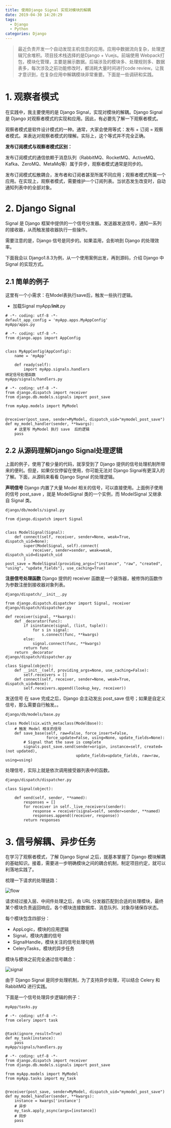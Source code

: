 ```yaml
---
title: 使用Django Signal 实现对模块的解耦
date: 2019-04-30 14:20:29
tags: 
  - Django
  - Python
categories: Django
---
```


> 最近负责开发一个自动发现主机信息的应用。应用中数据流向复杂，处理逻辑冗余堆积。项目技术栈选择的是Django + Vuejs。前端使用 Webpack打包，模块化管理，主要是展示数据。后端涉及的模块多、处理规则多、数据表多，每次涉及之前功能修改时，都消耗大量时间进行code review。让我才意识到，在复杂应用中解耦模块非常重要。下面是一些调研和实践。

<!-- toc -->

# 1. 观察者模式
在实践中，我主要使用的是 Django Signal，实现对模块的解耦。Django Signal 是 Django 对观察者模式的实现和应用。因此，有必要先了解一下观察者模式。

观察者模式是软件设计模式的一种。通常，大家会使用等式：发布 + 订阅 = 观察者模式。来表达对观察者模式的理解。实际上，这个等式并不完全正确。

**发布订阅模式与观察者模式区别：**

发布订阅模式的通信依赖于消息队列（RabbitMQ、RocketMQ、ActiveMQ、Kafka、ZeroMQ、MetaMq等）属于异步，观察者模式通常是同步的。  

发布订阅模式松散耦合，发布者和订阅者甚至所属不同应用；观察者模式所属一个应用。在实现上，观察者模式，需要维护一个订阅列表。当状态发生改变时，自动通知列表中的全部对象。

# 2. Django Signal  
Signal 是 Django 框架中提供的一个信号分发器。发送器发送信号，通知一系列的接收器，从而触发接收器执行一些操作。

需要注意的是，Django 信号是同步的。如果滥用，会影响到 Django 的处理效率。

下面我会以 Django1.8.3为例，从一个使用案例出发，再到源码，介绍 Django 中 Signal 的实现方式。

## 2.1 简单的例子
这里有一个小需求：在Model表执行save后，触发一些执行逻辑。

- 加载Signal myApp/__init__.py

```
# -*- coding: utf-8 -*-
default_app_config = 'myApp.apps.MyAppConfig'
myApp/apps.py

# -*- coding: utf-8 -*-
from django.apps import AppConfig


class MyAppConfig(AppConfig):
    name = 'myApp'

    def ready(self):
        import myApp.signals.handlers
绑定信号处理函数
myApp/signals/handlers.py

# -*- coding: utf-8 -*-
from django.dispatch import receiver
from django.db.models.signals import post_save

from myApp.models import MyModel


@receiver(post_save, sender=MyModel, dispatch_uid="mymodel_post_save")
def my_model_handler(sender, **kwargs):
    # 这里写 MyModel 执行 save  后的逻辑
    pass
```

## 2.2 从源码理解Django Signal处理逻辑
上面的例子，使用了极少量的代码，就享受到了 Django 提供的信号处理机制所带来的便利。但是，如果仅仅停留在使用，你可能无法对 Django Signal有更深入的了解。下面，从源码来看看 Django Signal 的处理逻辑。

**声明信号**
Django 内置了大量 Model 相关的信号，可以直接使用。上面例子使用的信号 post_save ，就是 ModelSignal 类的一个实例，而 ModelSignal 又继承自 Signal 类。

```
django/db/models/signal.py

from django.dispatch import Signal


class ModelSignal(Signal):
    def connect(self, receiver, sender=None, weak=True, dispatch_uid=None):
        super(ModelSignal, self).connect(
            receiver, sender=sender, weak=weak, dispatch_uid=dispatch_uid
        )
post_save = ModelSignal(providing_args=["instance", "raw", "created", "using", "update_fields"], use_caching=True)
```

**注册信号处理函数**
Django 提供的 receiver 函数是一个装饰器，被修饰的函数作为参数注册到接收器对象列表。

```
django/dispatch/__init__.py

from django.dispatch.dispatcher import Signal, receiver
django/dispatch/dispatcher.py

def receiver(signal, **kwargs):
    def _decorator(func):
        if isinstance(signal, (list, tuple)):
            for s in signal:
                s.connect(func, **kwargs)
        else:
            signal.connect(func, **kwargs)
        return func
    return _decorator
django/dispatch/dispatcher.py

class Signal(object):
    def __init__(self, providing_args=None, use_caching=False):
        self.receivers = []
    def connect(self, receiver, sender=None, weak=True, dispatch_uid=None):
        self.receivers.append((lookup_key, receiver))

```

发送信号
在 save 完成之后，Django 会主动发出 post_save 信号；如果是自定义信号，那么需要自行触发。。

```
django/db/models/base.py

class Model(six.with_metaclass(ModelBase)):
    # 触发 Model 相关的信号
    def save_base(self, raw=False, force_insert=False,
                  force_update=False, using=None, update_fields=None):
        # Signal that the save is complete
        signals.post_save.send(sender=origin, instance=self, created=(not updated),
                               update_fields=update_fields, raw=raw, using=using)
```

处理信号，实际上就是依次调用接受器列表中的函数。

```
django/dispatch/dispatcher.py

class Signal(object):

    def send(self, sender, **named):
        responses = []
        for receiver in self._live_receivers(sender):
            response = receiver(signal=self, sender=sender, **named)
            responses.append((receiver, response))
        return responses
```

# 3. 信号解耦、异步任务
在学习了观察者模式，了解 Django Signal 之后，就基本掌握了 Django 模块解耦的基础知识。接着，需要进一步明确模块之间的耦合机制，制定项目约定，就可以利落地实践了。

梳理一下请求的处理链路：

![flow](django-signal-usage-01.jpg)



请求经过接入层、中间件处理之后，由 URL 分发器匹配到合适的处理模块，最终某个模块负责返回响应。各个模块连接数据库、消息队列、对象存储保存状态。

每个模块包含四部分：
- AppLogic，模块的应用逻辑
- Signal，模块内置的信号
- SignalHandle，模块关注的信号处理句柄
- CeleryTasks，模块的异步任务

模块与模块之前完全通过信号耦合：

![signal](django-signal-usage-02.jpg)



由于 Django Signal 是同步处理机制，为了支持异步处理，可以结合 Celery 和 RabbitMQ 进行实践。

下面是一个信号处理异步逻辑的例子：

```
myApp/tasks.py

# -*- coding: utf-8 -*-
from celery import task


@task(ignore_result=True)
def my_task(instance):
    pass
myApp/signals/handlers.py

# -*- coding: utf-8 -*-
from django.dispatch import receiver
from django.db.models.signals import post_save

from myApp.models import MyModel
from myApp.tasks import my_task


@receiver(post_save, sender=MyModel, dispatch_uid="mymodel_post_save")
def my_model_handler(sender, **kwargs):
    instance = kwargs['instance']
    # 异步
    my_task.apply_async(args=[instance])
    # 同步
    pass
```